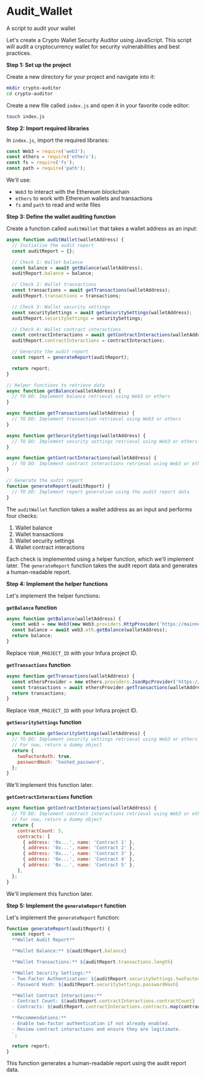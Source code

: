 # Audit_Wallet
A script to audit your wallet 

Let's create a Crypto Wallet Security Auditor using JavaScript. This script will audit a cryptocurrency wallet for security vulnerabilities and best practices.

**Step 1: Set up the project**

Create a new directory for your project and navigate into it:
```bash
mkdir crypto-auditor
cd crypto-auditor
```
Create a new file called `index.js` and open it in your favorite code editor:
```bash
touch index.js
```
**Step 2: Import required libraries**

In `index.js`, import the required libraries:
```javascript
const Web3 = require('web3');
const ethers = require('ethers');
const fs = require('fs');
const path = require('path');
```
We'll use:

* `Web3` to interact with the Ethereum blockchain
* `ethers` to work with Ethereum wallets and transactions
* `fs` and `path` to read and write files

**Step 3: Define the wallet auditing function**

Create a function called `auditWallet` that takes a wallet address as an input:
```javascript
async function auditWallet(walletAddress) {
  // Initialize the audit report
  const auditReport = {};

  // Check 1: Wallet balance
  const balance = await getBalance(walletAddress);
  auditReport.balance = balance;

  // Check 2: Wallet transactions
  const transactions = await getTransactions(walletAddress);
  auditReport.transactions = transactions;

  // Check 3: Wallet security settings
  const securitySettings = await getSecuritySettings(walletAddress);
  auditReport.securitySettings = securitySettings;

  // Check 4: Wallet contract interactions
  const contractInteractions = await getContractInteractions(walletAddress);
  auditReport.contractInteractions = contractInteractions;

  // Generate the audit report
  const report = generateReport(auditReport);

  return report;
}

// Helper functions to retrieve data
async function getBalance(walletAddress) {
  // TO DO: Implement balance retrieval using Web3 or ethers
}

async function getTransactions(walletAddress) {
  // TO DO: Implement transaction retrieval using Web3 or ethers
}

async function getSecuritySettings(walletAddress) {
  // TO DO: Implement security settings retrieval using Web3 or ethers
}

async function getContractInteractions(walletAddress) {
  // TO DO: Implement contract interactions retrieval using Web3 or ethers
}

// Generate the audit report
function generateReport(auditReport) {
  // TO DO: Implement report generation using the audit report data
}
```
The `auditWallet` function takes a wallet address as an input and performs four checks:

1. Wallet balance
2. Wallet transactions
3. Wallet security settings
4. Wallet contract interactions

Each check is implemented using a helper function, which we'll implement later. The `generateReport` function takes the audit report data and generates a human-readable report.

**Step 4: Implement the helper functions**

Let's implement the helper functions:

**`getBalance` function**
```javascript
async function getBalance(walletAddress) {
  const web3 = new Web3(new Web3.providers.HttpProvider('https://mainnet.infura.io/v3/YOUR_PROJECT_ID'));
  const balance = await web3.eth.getBalance(walletAddress);
  return balance;
}
```
Replace `YOUR_PROJECT_ID` with your Infura project ID.

**`getTransactions` function**
```javascript
async function getTransactions(walletAddress) {
  const ethersProvider = new ethers.providers.JsonRpcProvider('https://mainnet.infura.io/v3/YOUR_PROJECT_ID');
  const transactions = await ethersProvider.getTransactions(walletAddress);
  return transactions;
}
```
Replace `YOUR_PROJECT_ID` with your Infura project ID.

**`getSecuritySettings` function**
```javascript
async function getSecuritySettings(walletAddress) {
  // TO DO: Implement security settings retrieval using Web3 or ethers
  // For now, return a dummy object
  return {
    twoFactorAuth: true,
    passwordHash: 'hashed_password',
  };
}
```
We'll implement this function later.

**`getContractInteractions` function**
```javascript
async function getContractInteractions(walletAddress) {
  // TO DO: Implement contract interactions retrieval using Web3 or ethers
  // For now, return a dummy object
  return {
    contractCount: 5,
    contracts: [
      { address: '0x...', name: 'Contract 1' },
      { address: '0x...', name: 'Contract 2' },
      { address: '0x...', name: 'Contract 3' },
      { address: '0x...', name: 'Contract 4' },
      { address: '0x...', name: 'Contract 5' },
    ],
  };
}
```
We'll implement this function later.

**Step 5: Implement the `generateReport` function**

Let's implement the `generateReport` function:
```javascript
function generateReport(auditReport) {
  const report = `
  **Wallet Audit Report**

  **Wallet Balance:** ${auditReport.balance}

  **Wallet Transactions:** ${auditReport.transactions.length}

  **Wallet Security Settings:**
  - Two-Factor Authentication: ${auditReport.securitySettings.twoFactorAuth? 'Enabled' : 'Disabled'}
  - Password Hash: ${auditReport.securitySettings.passwordHash}

  **Wallet Contract Interactions:**
  - Contract Count: ${auditReport.contractInteractions.contractCount}
  - Contracts: ${auditReport.contractInteractions.contracts.map(contract => `- ${contract.name} (${contract.address})`).join('\n')}

  **Recommendations:**
  - Enable two-factor authentication if not already enabled.
  - Review contract interactions and ensure they are legitimate.
  `;

  return report;
}
```
This function generates a human-readable report using the audit report data.

